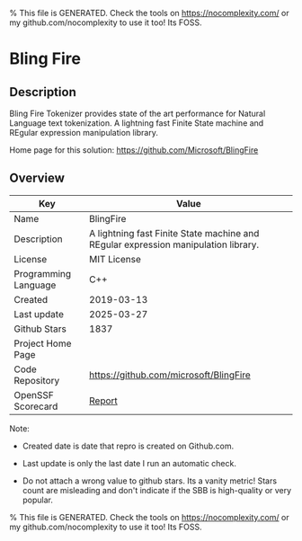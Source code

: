 
% This file is GENERATED. Check the tools on https://nocomplexity.com/ or my github.com/nocomplexity to use it too! Its FOSS. 

# Bling Fire

## Description 

Bling Fire Tokenizer provides state of the art performance for Natural Language text tokenization. A lightning fast Finite State machine and REgular expression manipulation library.

Home page for this solution: https://github.com/Microsoft/BlingFire 

## Overview 

| Key | Value |
| --- | --- |
| Name | BlingFire |
| Description | A lightning fast Finite State machine and REgular expression manipulation library. |
| License | MIT License |
| Programming Language | C++ |
| Created | 2019-03-13 |
| Last update | 2025-03-27 |
| Github Stars | 1837 |
| Project Home Page |  |
| Code Repository | https://github.com/microsoft/BlingFire |
| OpenSSF Scorecard | [Report](https://securityscorecards.dev/viewer/?uri=github.com/microsoft/BlingFire) |

Note:
 - Created date is date that repro is created on Github.com. 

- Last update is only the last date I run an automatic check. 

- Do not attach a wrong value to github stars. Its a vanity metric! Stars count are misleading and 
don't indicate if the SBB is high-quality or very popular.

% This file is GENERATED. Check the tools on https://nocomplexity.com/ or my github.com/nocomplexity to use it too! Its FOSS. 

